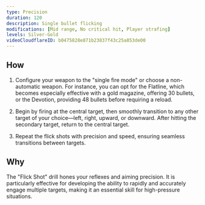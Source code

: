 ```yaml
---
type: Precision
duration: 120
description: Single bullet flicking
modifications: [Mid range, No critical hit, Player strafing]
levels: Silver-Gold
videoCloudflareID: b0475828e871b23837f43c25a853de00
---
```


## How

1. Configure your weapon to the "single fire mode" or choose a non-automatic weapon. For instance, you can opt for the Flatline, which becomes especially effective with a gold magazine, offering 30 bullets, or the Devotion, providing 48 bullets before requiring a reload.

2. Begin by firing at the central target, then smoothly transition to any other target of your choice—left, right, upward, or downward. After hitting the secondary target, return to the central target.

3. Repeat the flick shots with precision and speed, ensuring seamless transitions between targets.

## Why

The "Flick Shot" drill hones your reflexes and aiming precision. It is particularly effective for developing the ability to rapidly and accurately engage multiple targets, making it an essential skill for high-pressure situations.
